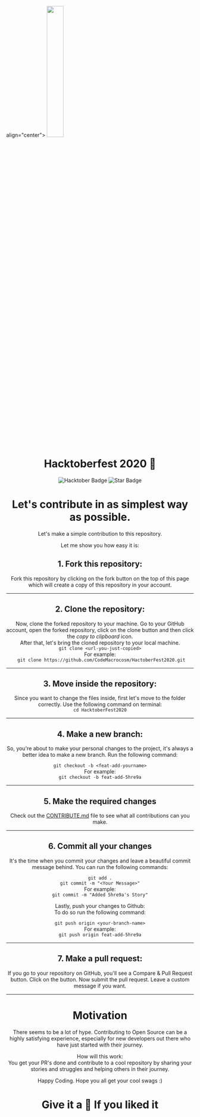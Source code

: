 

<p>align="center">
    <a href="https://hacktoberfest.digitalocean.com/">
        <img src="assets/hacktober-logo.svg" width="30%">
    </a>
</p>

<h1 align="center"> Hacktoberfest 2020 🎉</h1>

<div align="center">
<img src="https://img.shields.io/badge/hacktoberfest-2020-blueviolet" alt="Hacktober Badge"/>
<img src="https://img.shields.io/static/v1?label=%F0%9F%8C%9F&message=If%20Useful&style=style=flat&color=BC4E99" alt="Star Badge"/>


# Let's contribute in as simplest way as possible.

Let's make a simple contribution to this repository.

Let me show you how easy it is:

## 1. Fork this repository:

Fork this repository by clicking on the fork button on the top of this page which will create a copy of this repository in your account.

---

## 2. Clone the repository:

Now, clone the forked repository to your machine. Go to your GitHub account, open the forked repository, click on the clone button and then click the _copy to clipboard_ icon.  
After that, let's bring the cloned repository to your local machine.  
`git clone <url-you-just-copied>`  
For example:  
` git clone https://github.com/CodeMacrocosm/HactoberFest2020.git`

---

## 3. Move inside the repository:

Since you want to change the files inside, first let's move to the folder correctly. Use the following command on terminal:  
`cd HacktoberFest2020`

---

## 4. Make a new branch:

So, you're about to make your personal changes to the project, it's always a better idea to make a new branch. Run the following command:

`git checkout -b <feat-add-yourname>`  
For example:  
`git checkout -b feat-add-5hre9a`

---

## 5. Make the required changes

Check out the [CONTRIBUTE.md](/contribute.md) file to see what all contributions can you make.

---

## 6. Commit all your changes

It's the time when you commit your changes and leave a beautiful commit message behind. You can run the following commands:

`git add .`  
`git commit -m "<Your Message>"`  
For example:  
`git commit -m "Added 5hre9a's Story"`

Lastly, push your changes to Github:  
To do so run the following command:

`git push origin <your-branch-name>`  
For example:  
`git push origin feat-add-5hre9a`

---

## 7. Make a pull request:

If you go to your repository on GitHub, you'll see a Compare & Pull Request button. Click on the button.
Now submit the pull request. Leave a custom message if you want.

---

# Motivation

There seems to be a lot of hype. Contributing to Open Source can be a highly satisfying experience, especially for new developers out there who have just started with their journey.

How will this work:  
You get your PR's done and contribute to a cool repository by sharing your stories and struggles and helping others in their journey.

Happy Coding. Hope you all get your cool swags :)

# Give it a 🌟 If you liked it
